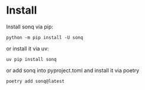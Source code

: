# Install

Install sonq via pip:

```
python -m pip install -U sonq
```

or install it via uv:

```
uv pip install sonq
```

or add sonq into pyproject.toml and install it via poetry

```
poetry add sonq@latest
```